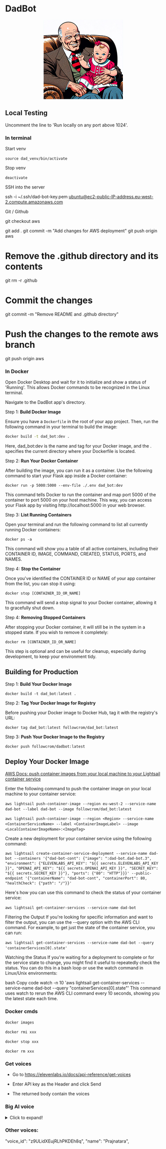 # DadBot

<div align="center">
  <img src="static/dad-dare_256x256.jpg" alt="DadBot Image">
</div>


## Local Testing

Uncomment the line to 'Run locally on any port above 1024'.

### In terminal

Start venv

`source dad_venv/bin/activate`

Stop venv

`deactivate`

SSH into the server

ssh -i ~/.ssh/dad-bot-key.pem ubuntu@ec2-public-IP-address.eu-west-2.compute.amazonaws.com

Git / Github

git checkout aws

git add .
git commit -m "Add changes for AWS deployment"
git push origin aws

# Remove the .github directory and its contents
git rm -r .github

# Commit the changes
git commit -m "Remove README and .github directory"

# Push the changes to the remote aws branch
git push origin aws

### In Docker

Open Docker Desktop and wait for it to initialize and show a status of 'Running'. This allows Docker commands to be recognized in the Linux terminal.

Navigate to the DadBot app's directory.

Step 1: **Build Docker Image**

Ensure you have a `Dockerfile` in the root of your app project. Then, run the following command in your terminal to build the image:

   ```sh
   docker build -t dad_bot:dev .
   ```

Here, dad_bot:dev is the name and tag for your Docker image, and the . specifies the current directory where your Dockerfile is located.

Step 2: **Run Your Docker Container**

After building the image, you can run it as a container. Use the following command to start your Flask app inside a Docker container:

```
docker run -p 5000:5000 --env-file ./.env dad_bot:dev
```

This command tells Docker to run the container and map port 5000 of the container to port 5000 on your host machine. This way, you can access your Flask app by visiting http://localhost:5000 in your web browser.

Step 3: **List Running Containers**

Open your terminal and run the following command to list all currently running Docker containers:

```
docker ps -a
```
This command will show you a table of all active containers, including their CONTAINER ID, IMAGE, COMMAND, CREATED, STATUS, PORTS, and NAMES.

Step 4: **Stop the Container**

Once you've identified the CONTAINER ID or NAME of your app container from the list, you can stop it using:

```
docker stop [CONTAINER_ID_OR_NAME]
```

This command will send a stop signal to your Docker container, allowing it to gracefully shut down.

Step 4: **Removing Stopped Containers**

After stopping your Docker container, it will still be in the system in a stopped state. If you wish to remove it completely:

```
docker rm [CONTAINER_ID_OR_NAME]
```

This step is optional and can be useful for cleanup, especially during development, to keep your environment tidy.

## Building for Production

Step 1: **Build Your Docker Image**

```
docker build -t dad_bot:latest .
```

Step 2: **Tag Your Docker Image for Registry**

Before pushing your Docker image to Docker Hub, tag it with the registry's URL:

```
docker tag dad_bot:latest followcrom/dad_bot:latest
```

Step 3: **Push Your Docker Image to the Registry**

```
docker push followcrom/dadbot:latest
```


## Deploy Your Docker Image

[AWS Docs: push container images from your local machine to your Lightsail container service](https://docs.aws.amazon.com/en_us/lightsail/latest/userguide/amazon-lightsail-pushing-container-images.html)

Enter the following command to push the container image on your local machine to your container service:

`aws lightsail push-container-image --region eu-west-2 --service-name dad-bot --label dad-bot --image followcrom/dad_bot:latest`

`aws lightsail push-container-image --region <Region> --service-name <ContainerServiceName> --label <ContainerImageLabel> --image <LocalContainerImageName>:<ImageTag>`

Create a new deployment for your container service using the following command:

```
aws lightsail create-container-service-deployment --service-name dad-bot --containers '{"dad-bot-cont": {"image": ":dad-bot.dad-bot.3", "environment": {"ELEVENLABS_API_KEY": "${{ secrets.ELEVENLABS_API_KEY }}", "OPENAI_API_KEY": "${{ secrets.OPENAI_API_KEY }}", "SECRET_KEY": "${{ secrets.SECRET_KEY }}"}, "ports": {"80": "HTTP"}}}' --public-endpoint '{"containerName": "dad-bot-cont", "containerPort": 80, "healthCheck": {"path": "/"}}'
```

Here's how you can use this command to check the status of your container service:

`aws lightsail get-container-services --service-name dad-bot`

Filtering the Output
If you're looking for specific information and want to filter the output, you can use the --query option with the AWS CLI command. For example, to get just the state of the container service, you can run:

`aws lightsail get-container-services --service-name dad-bot --query 'containerServices[0].state'`

Watching the Status
If you're waiting for a deployment to complete or for the service state to change, you might find it useful to repeatedly check the status. You can do this in a bash loop or use the watch command in Linux/Unix environments:

bash
Copy code
watch -n 10 'aws lightsail get-container-services --service-name dad-bot --query "containerServices[0].state"'
This command uses watch to rerun the AWS CLI command every 10 seconds, showing you the latest state each time.





### Docker cmds

`docker images`

`docker rmi xxx`

`docker stop xxx`

`docker rm xxx`


### Get voices

- Go to https://elevenlabs.io/docs/api-reference/get-voices

- Enter API key as the Header and click Send

- The returned body contain the voices


### Big Al voice

<details>
  <summary>Click to expand!</summary>

 {
      "voice_id": "NsManPzvLKKRvmmOUBOo",
      "name": "BigAl",
      "samples": [
        {
          "sample_id": "MqrVIspxOUECXVFqYWxM",
          "file_name": "Dad-voice_IVC-clip4.mp3",
          "mime_type": "audio/mpeg",
          "size_bytes": 1590044,
          "hash": "cf7e764205b0efd368198c1594f5e422"
        },
        {
          "sample_id": "Rtv01mQDsSrhKfsIOBrz",
          "file_name": "Dad-voice_IVC-clip.mp3",
          "mime_type": "audio/mpeg",
          "size_bytes": 6185732,
          "hash": "186cceb2ba60adb0ced152bd30b59ed1"
        },
        {
          "sample_id": "ecbNj3FiaWCkwCAV8f1C",
          "file_name": "Dad-voice_IVC-clip2.mp3",
          "mime_type": "audio/mpeg",
          "size_bytes": 2128748,
          "hash": "d128a4581860e8af3072ca5f08b8afc5"
        },
        {
          "sample_id": "g5mtd6KXs17gcOFbLBND",
          "file_name": "Dad-voice_IVC-clip3.mp3",
          "mime_type": "audio/mpeg",
          "size_bytes": 1200632,
          "hash": "600ce9e7aa6239aa3a0936cdc487e12d"
        }
      ],
      "category": "cloned",
      "fine_tuning": {
        "is_allowed_to_fine_tune": false,
        "finetuning_state": "not_started",
        "verification_failures": [],
        "verification_attempts_count": 0,
        "manual_verification_requested": false,
        "language": null,
        "finetuning_progress": {},
        "message": null,
        "dataset_duration_seconds": null,
        "verification_attempts": null,
        "slice_ids": null,
        "manual_verification": null
      },
      "labels": {
        "accent": "British"
      },
      "description": "An older male British voice, cheerful and avuncular.",
      "preview_url": "https://storage.googleapis.com/eleven-public-prod/RHNfC3IAUsbDNnLzSzNz3skaMJk1/voices/NsManPzvLKKRvmmOUBOo/da9c1606-20e5-4706-bf3b-4e7ccf3409a0.mp3",
      "available_for_tiers": [],
      "settings": null,
      "sharing": null,
      "high_quality_base_model_ids": [],
      "safety_control": null,
      "voice_verification": {
        "requires_verification": false,
        "is_verified": false,
        "verification_failures": [],
        "verification_attempts_count": 0,
        "language": null,
        "verification_attempts": null
      }
    },

</details>

 ### Other voices:
"voice_id": "z9ULidXEujRLhPKDEh8q",
    "name": "Prajnatara",